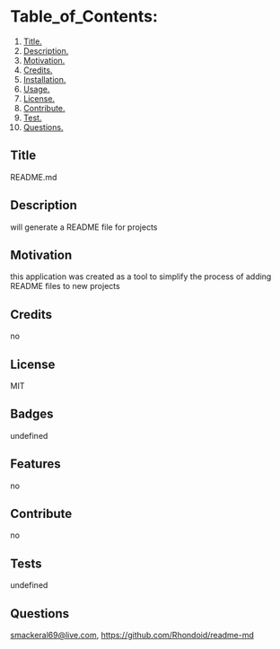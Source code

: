 

  # Table_of_Contents:
  1. [ Title. ](#Title)
  2. [ Description. ](#Description)
  3. [ Motivation. ](#Motivation)
  4. [ Credits. ](#Credits)
  5. [ Installation. ](#Installation)
  6. [ Usage. ](#Usage)
  7. [ License. ](#License)
  8. [ Contribute. ](#Contribute)
  9. [ Test. ](#Test)
  10. [ Questions. ](#Questions)

  <a name="title"></a>
  ## Title
  README.md

  <a name="description"></a>
  ## Description
  will generate a README file for projects

  <a name="motivation"></a> 
  ## Motivation
  this application was created as a tool to simplify the process of adding README files to new projects

  <a name="credits"></a>
  ## Credits
  no

  <a name="license"></a>
  ## License
  MIT

  <a name="badges"></a>
  ## Badges
  undefined

  <a name="features"></a>
  ## Features
  no

  <a name="contribution"></a>
  ## Contribute
  no
  
  <a name="tests"></a>
  ## Tests
  undefined

  <a name="questions"></a>
  ## Questions
  smackeral69@live.com, https://github.com/Rhondoid/readme-md



  
